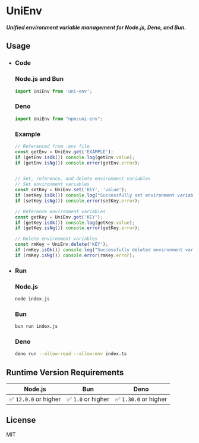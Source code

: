 # UniEnv

***Unified environment variable management for Node.js, Deno, and Bun.***

## Usage
- ### Code
  ### Node.js and Bun
  ```javascript
  import UniEnv from 'uni-env';
  ```

  ### Deno
  ```typescript
  import UniEnv from "npm:uni-env";
  ```

  ### Example
  ```javascript
  // Referenced from .env file
  const getEnv = UniEnv.get('EXAMPLE');
  if (getEnv.isOk()) console.log(getEnv.value);
  if (getEnv.isNg()) console.error(getEnv.error);


  // Set, reference, and delete environment variables
  // Set environment variables
  const setKey = UniEnv.set('KEY', 'value');
  if (setKey.isOk()) console.log("Successfully set environment variables!");
  if (setKey.isNg()) console.error(setKey.error);

  // Reference environment variables
  const getKey = UniEnv.get('KEY');
  if (getKey.isOk()) console.log(getKey.value);
  if (getKey.isNg()) console.error(getKey.error);
  
  // Delete environment variables
  const rmKey = UniEnv.delete('KEY');
  if (rmKey.isOk()) console.log("Successfully deleted environment variables!");
  if (rmKey.isNg()) console.error(rmKey.error);
  ```

- ### Run
  ### Node.js
  ```bash
  node index.js
  ```
  ### Bun
  ```bash
  bun run index.js
  ```
  ### Deno
  ```bash
  deno run --allow-read --allow-env index.ts
  ```

## Runtime Version Requirements
|Node.js|Bun|Deno|
|:-:|:-:|:-:|
|✅ `12.0.0` or higher|✅ `1.0` or higher|✅ `1.30.0` or higher|

## License
MIT

